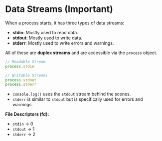 # Data Streams (Important)

When a process starts, it has three types of data streams:

- **stdin**: Mostly used to read data.
- **stdout**: Mostly used to write data.
- **stderr**: Mostly used to write errors and warnings.

All of these are **duplex streams** and are accessible via the `process` object.

```js
// Readable Stream
process.stdin

// Writable Streams
process.stdout
process.stderr
```

- `console.log()` uses the `stdout` stream behind the scenes.
- `stderr` is similar to `stdout` but is specifically used for errors and warnings.

**File Descriptors (fd):**

- `stdin`  → 0
- `stdout` → 1
- `stderr` → 2
